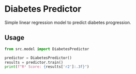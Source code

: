 # Diabetes Predictor

Simple linear regression model to predict diabetes progression.

## Usage
```python
from src.model import DiabetesPredictor

predictor = DiabetesPredictor()
results = predictor.train()
print(f"R² Score: {results['r2']:.3f}")
